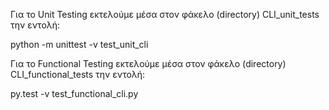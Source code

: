 Για το Unit Testing εκτελούμε μέσα στον φάκελο (directory) CLI_unit_tests την εντολή: 

python -m unittest -v test_unit_cli


Για το Functional Testing εκτελούμε μέσα στον φάκελο (directory) CLI_functional_tests την εντολή: 

py.test -v test_functional_cli.py